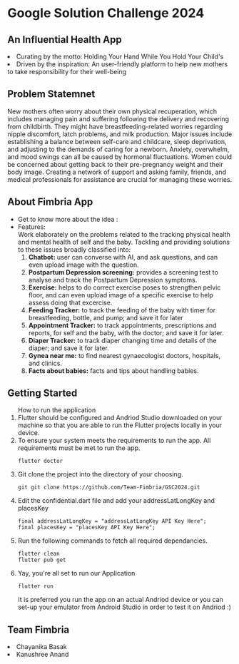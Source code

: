 # Google Solution Challenge 2024
## An Influential Health App
<li>Curating by the motto: Holding Your Hand While You Hold Your Child's</li>
<li>Driven by the inspiration: An user-friendly platform to help new mothers to take responsibility for their well-being</li>

## Problem Statemnet
New mothers often worry about their own physical recuperation, which includes managing pain and suffering following the delivery and recovering from childbirth. They might have breastfeeding-related worries regarding nipple discomfort, latch problems, and milk production. Major issues include establishing a balance between self-care and childcare, sleep deprivation, and adjusting to the demands of caring for a newborn. Anxiety, overwhelm, and mood swings can all be caused by hormonal fluctuations. Women could be concerned about getting back to their pre-pregnancy weight and their body image. Creating a network of support and asking family, friends, and medical professionals for assistance are crucial for managing these worries.

## About Fimbria App
<ul>
  <li>Get to know more about the idea :</li>
  
  
  
  <li>Features: 
    <br>Work elaborately on the problems related to the tracking physical health and mental health of self and the baby. Tackling and providing solutions to these issues broadly classified into:
    <ol>
      <li><b>Chatbot:</b> user can converse with AI, and ask questions, and can even upload image with the question.</li>
      <li><b>Postpartum Depression screening:</b> provides a screening test to analyse and track the Postpartum Depression symptoms.</li>
      <li><b>Exercise:</b> helps to do correct exercise poses to strengthen pelvic floor, and can even upload image of a specific exercise to help assess doing that excercise.</li>
      <li><b>Feeding Tracker:</b> to track the feeding of the baby with timer for breastfeeding, bottle, and pump; and save it for later</li>
      <li><b>Appointment Tracker:</b> to track appointments, prescriptions and reports, for self and the baby, with the doctor; and save it for later.</li>
      <li><b>Diaper Tracker:</b> to track diaper changing time and details of the diaper; and save it for later.</li>
      <li><b>Gynea near me:</b> to find nearest gynaecologist doctors, hospitals, and clinics.</li>
      <li><b>Facts about babies:</b> facts and tips about handling babies.</li>
    </ol>
  </li>
</ul>

## Getting Started
<ol>How to run the application
  <li>Flutter should be configured and Andriod Studio downloaded on your machine so that you are able to run the Flutter projects locally in your device.</li>
  <li>To ensure your system meets the requirements to run the app. All requirements must be met to run the app.
    
    flutter doctor
    
  </li>
  <li>Git clone the project into the directory of your choosing.
    
    git git clone https://github.com/Team-Fimbria/GSC2024.git
  </li>
  <li>Edit the confidential.dart file and add your addressLatLongKey and placesKey
    
    final addressLatLongKey = "addressLatLongKey API Key Here";
    final placesKey = "placesKey API Key Here";
    
  </li>
  <li>Run the following commands to fetch all required dependancies.
    
    flutter clean
    flutter pub get
    
  </li>
  <li>Yay, you're all set to run our Application
    
    flutter run
    
  </li>
  It is preferred you run the app on an actual Andriod device or you can set-up your emulator from Android Studio in order to test it on Andriod :)
</ol>

## Team Fimbria
<li>Chayanika Basak</li>
<li>Kanushree Anand</li>
